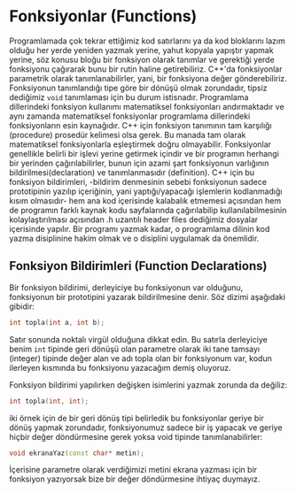 # Fonksiyonlar (Functions)
Programlamada çok tekrar ettiğimiz kod satırlarını ya da kod bloklarını lazım olduğu her yerde yeniden yazmak yerine, yahut kopyala yapıştır yapmak yerine, söz konusu bloğu bir fonksiyon olarak tanımlar ve gerektiği yerde fonksiyonu çağırarak bunu bir rutin haline getirebiliriz.
C++'da fonksiyonlar parametrik olarak tanımlanabilirler, yani, bir fonksiyona değer gönderebiliriz. Fonksiyonun tanımlandığı tipe göre bir dönüşü olmak zorundadır, tipsiz dediğimiz ```void``` tanımlaması için bu durum istisnadır.
Programlama dillerindeki fonksiyon kullanımı matematiksel fonksiyonları andırmaktadır ve aynı zamanda matematiksel fonksiyonlar programlama dillerindeki fonksiyonların esin kaynağıdır. C++ için fonksiyon tanımının tam karşılığı (procedure) prosedür kelimesi olsa gerek.
Bu manada tam olarak matematiksel fonksiyonlarla eşleştirmek doğru olmayabilir.
Fonksiyonlar genellikle belirli bir işlevi yerine getirmek içindir ve bir programın herhangi bir yerinden çağırılabilirler, bunun için azami şart fonksiyonun varlığının bildirilmesi(declaration) ve tanımlanmasıdır (definition).
C++ için bu fonksiyon bildirimleri, -bildirim denmesinin sebebi fonksiyonun sadece prototipinin yazılıp içeriğinin, yani yaptığı/yapacağı işlemlerin kodlanmadığı kısım olmasıdır-
hem ana kod içerisinde kalabalık etmemesi açısından hem de programın farklı kaynak kodu sayfalarında çağırılabilip kullanılabilmesinin kolaylaştırılması açısından .h uzantılı header files dediğimiz dosyalar içerisinde yapılır.
Bir programı yazmak kadar, o programlama dilinin kod yazma disiplinine hakim olmak ve o disiplini uygulamak da önemlidir.


## Fonksiyon Bildirimleri (Function Declarations)
Bir fonksiyon bildirimi, derleyiciye bu fonksiyonun var olduğunu, fonksiyonun bir prototipini yazarak bildirilmesine denir. Söz dizimi aşağıdaki gibidir:

```cpp
int topla(int a, int b);
```

Satır sonunda noktalı virgül olduğuna dikkat edin. Bu satırla derleyiciye benim ```int``` tipinde geri dönüşü olan parametre olarak iki tane tamsayı (integer) tipinde değer alan ve adı topla olan bir fonksiyonum var, kodun ilerleyen kısmında bu fonksiyonu yazacağım demiş oluyoruz.

Fonksiyon bildirimi yapılırken değişken isimlerini yazmak zorunda da değiliz:

```cpp
int topla(int, int);
```

iki örnek için de bir geri dönüş tipi belirledik bu fonksiyonlar geriye bir dönüş yapmak zorundadır, fonksiyonumuz sadece bir iş yapacak ve geriye hiçbir değer döndürmesine gerek yoksa void tipinde tanımlanabilirler:

```cpp
void ekranaYaz(const char* metin);
```

İçerisine parametre olarak verdiğimizi metini ekrana yazması için bir fonksiyon yazıyorsak bize bir değer döndürmesine ihtiyaç duymayız.
